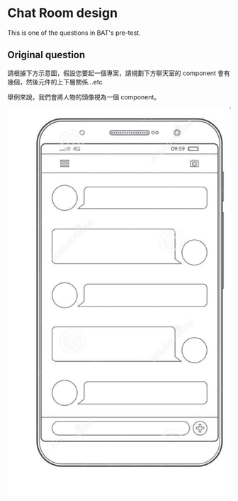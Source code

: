 # Chat Room design

This is one of the questions in BAT's pre-test.

## Original question

請根據下方示意圖，假設您要起一個專案，請規劃下方聊天室的 component 會有幾個，然後元件的上下層關係...etc

舉例來說，我們會將人物的頭像視為一個 component。

![Example Image](chatRoom.png)